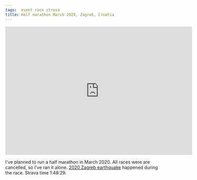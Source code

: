 ```yaml
---
tags:  event race strava
title: Half marathon March 2020, Zagreb, Croatia
---
```

<iframe height='405' width='590' frameborder='0' allowtransparency='true' scrolling='no' src='https://www.strava.com/activities/3205610326/embed/dca74a033f1aff6584138d5d41386dff18d3e623'></iframe>

I've planned to run a half marathon in March 2020. All races were are cancelled, so I've ran it alone. [2020 Zagreb earthquake](https://en.wikipedia.org/wiki/2020_Zagreb_earthquake) happened during the race. Strava time 1:48:29.